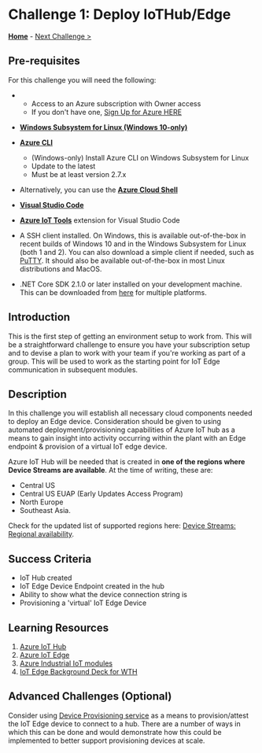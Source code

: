 # Challenge 1: Deploy IoTHub/Edge

**[Home](../README.md)** - [Next Challenge >](./Challenge-02.md)

## Pre-requisites 
For this challenge you will need the following:

- - Access to an Azure subscription with Owner access
  - If you don't have one, [Sign Up for Azure HERE](https://azure.microsoft.com/en-us/free/)
- [**Windows Subsystem for Linux (Windows 10-only)**](https://docs.microsoft.com/en-us/windows/wsl/install-win10)
- [**Azure CLI**](https://docs.microsoft.com/en-us/cli/azure/install-azure-cli)
  - (Windows-only) Install Azure CLI on Windows Subsystem for Linux
  - Update to the latest
  - Must be at least version 2.7.x
- Alternatively, you can use the [**Azure Cloud Shell**](https://shell.azure.com/)
- [**Visual Studio Code**](https://code.visualstudio.com/)
- [**Azure IoT Tools**](https://marketplace.visualstudio.com/items?itemName=vsciot-vscode.azure-iot-tools) extension for Visual Studio Code

- A SSH client installed. On Windows, this is available out-of-the-box in recent builds of Windows 10 and in the Windows Subsystem for Linux (both 1 and 2). You can also download a simple client if needed, such as [PuTTY](https://www.putty.org/). It should also be available out-of-the-box in most Linux distributions and MacOS.

- .NET Core SDK 2.1.0 or later installed on your development machine. This can be downloaded from [here](https://www.microsoft.com/net/download/all) for multiple platforms.


## Introduction
 This is the first step of getting an environment setup to work from. This will be a straightforward challenge to ensure you have your subscription setup and to devise a plan to work with your team if you're working as part of a group. This will be used to work as the starting point for IoT Edge communication in subsequent modules. 

## Description
In this challenge you will establish all necessary cloud components needed to deploy an Edge device. Consideration should be given to using automated deployment/provisioning capabilities of Azure IoT hub as a means to gain insight into activity occurring within the plant with an Edge endpoint & provision of a virtual IoT edge device.  

Azure IoT Hub will be needed that is created in **one of the regions where Device Streams are available**. At the time of writing, these are: 
  - Central US
  - Central US EUAP (Early Updates Access Program)
  - North Europe
  - Southeast Asia. 
     
Check for the updated list of supported regions here: [Device Streams: Regional availability](https://docs.microsoft.com/en-us/azure/iot-hub/iot-hub-device-streams-overview#regional-availability).

## Success Criteria
  - IoT Hub created
  - IoT Edge Device Endpoint created in the hub
  - Ability to show what the device connection string is
  - Provisioning a 'virtual' IoT Edge Device

## Learning Resources
1. [Azure IoT Hub](https://docs.microsoft.com/en-us/azure/iot-hub/)
1. [Azure IoT Edge](https://docs.microsoft.com/en-us/azure/iot-edge/about-iot-edge?view=iotedge-2018-06)
1. [Azure Industrial IoT modules](https://azure.github.io/Industrial-IoT/)
1. [IoT Edge Background Deck for WTH](../Coach/Presentations/IoTHub_Edge.pptx)


## Advanced Challenges (Optional)
Consider using [Device Provisioning service](https://docs.microsoft.com/en-us/azure/iot-dps/) as a means to provision/attest the IoT Edge device to connect to a hub.  There are a number of ways in which this can be done and would demonstrate how this could be implemented to better support provisioning devices at scale.
